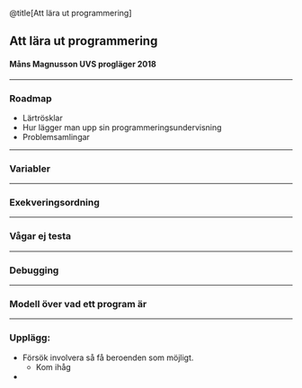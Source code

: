 @title[Att lära ut programmering]
## Att lära ut programmering
#### Måns Magnusson UVS progläger 2018

---

### Roadmap

- Lärtrösklar
- Hur lägger man upp sin programmeringsundervisning
- Problemsamlingar

---

### Variabler

---

### Exekveringsordning

---

### Vågar ej testa

---

### Debugging

---

### Modell över vad ett program är

---

### Upplägg:

- Försök involvera så få beroenden som möjligt.
    + Kom ihåg 
- 
